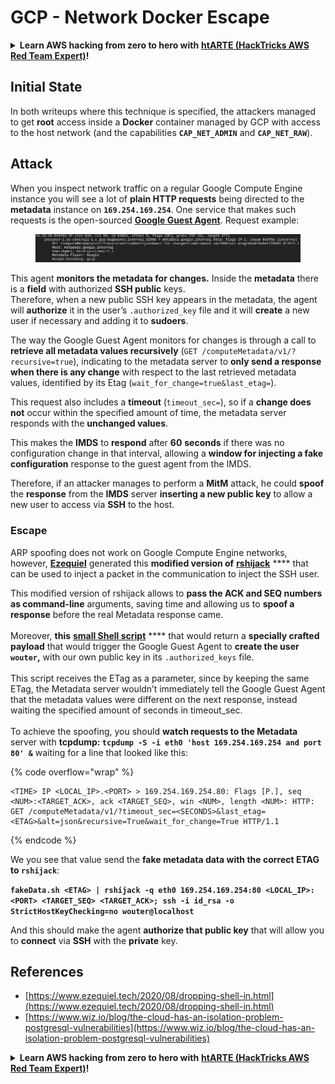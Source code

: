 # GCP - Network Docker Escape

<details>

<summary><strong>Learn AWS hacking from zero to hero with</strong> <a href="https://training.hacktricks.xyz/courses/arte"><strong>htARTE (HackTricks AWS Red Team Expert)</strong></a><strong>!</strong></summary>

Other ways to support HackTricks:

* If you want to see your **company advertised in HackTricks** or **download HackTricks in PDF** Check the [**SUBSCRIPTION PLANS**](https://github.com/sponsors/carlospolop)!
* Get the [**official PEASS & HackTricks swag**](https://peass.creator-spring.com)
* Discover [**The PEASS Family**](https://opensea.io/collection/the-peass-family), our collection of exclusive [**NFTs**](https://opensea.io/collection/the-peass-family)
* **Join the** 💬 [**Discord group**](https://discord.gg/hRep4RUj7f) or the [**telegram group**](https://t.me/peass) or **follow** me on **Twitter** 🐦 [**@carlospolopm**](https://twitter.com/carlospolopm)**.**
* **Share your hacking tricks by submitting PRs to the** [**HackTricks**](https://github.com/carlospolop/hacktricks) and [**HackTricks Cloud**](https://github.com/carlospolop/hacktricks-cloud) github repos.

</details>

## Initial State

In both writeups where this technique is specified, the attackers managed to get **root** access inside a **Docker** container managed by GCP with access to the host network (and the capabilities **`CAP_NET_ADMIN`** and **`CAP_NET_RAW`**).

## Attack

When you inspect network traffic on a regular Google Compute Engine instance you will see a lot of **plain HTTP requests** being directed to the **metadata** instance on **`169.254.169.254`**. One service that makes such requests is the open-sourced [**Google Guest Agent**](https://github.com/GoogleCloudPlatform/guest-agent). Request example:

<figure><img src="../../../.gitbook/assets/image (1) (4).png" alt=""><figcaption></figcaption></figure>

This agent **monitors the metadata for changes.** Inside the **metadata** there is a **field** with authorized **SSH public** keys.\
Therefore, when a new public SSH key appears in the metadata, the agent will **authorize** it in the user’s `.authorized_key` file and it will **create** a new user if necessary and adding it to **sudoers**.

The way the Google Guest Agent monitors for changes is through a call to **retrieve all metadata values recursively** (`GET /computeMetadata/v1/?recursive=true`), indicating to the metadata server to **only send a response when there is any change** with respect to the last retrieved metadata values, identified by its Etag (`wait_for_change=true&last_etag=`).

This request also includes a **timeout** (`timeout_sec=`), so if a **change does not** occur within the specified amount of time, the metadata server responds with the **unchanged values**.

This makes the **IMDS** to **respond** after **60** **seconds** if there was no configuration change in that interval, allowing a **window for injecting a fake configuration** response to the guest agent from the IMDS.

Therefore, if an attacker manages to perform a **MitM** attack, he could **spoof** the **response** from the **IMDS** server **inserting a new public key** to allow a new user to access via **SSH** to the host.

### Escape

ARP spoofing does not work on Google Compute Engine networks, however, [**Ezequiel**](https://www.ezequiel.tech/2020/08/dropping-shell-in.html) generated this **modified version of** [**rshijack**](https://github.com/ezequielpereira/rshijack) **** that can be used to inject a packet in the communication to inject the SSH user.

This modified version of rshijack allows to **pass the ACK and SEQ numbers as command-line** arguments, saving time and allowing us to **spoof a response** before the real Metadata response came.\
\
Moreover, **this** [**small Shell script**](https://gist.github.com/ezequielpereira/914c2aae463409e785071213b059f96c#file-fakedata-sh) **** that would return a **specially crafted payload** that would trigger the Google Guest Agent to **create the user `wouter`,** with our own public key in its `.authorized_keys` file.\
\
This script receives the ETag as a parameter, since by keeping the same ETag, the Metadata server wouldn’t immediately tell the Google Guest Agent that the metadata values were different on the next response, instead waiting the specified amount of seconds in timeout\_sec.\
\
To achieve the spoofing, you should **watch requests to the Metadata** server with **tcpdump: `tcpdump -S -i eth0 'host 169.254.169.254 and port 80' &`** waiting for a line that looked like this:

{% code overflow="wrap" %}
```
<TIME> IP <LOCAL_IP>.<PORT> > 169.254.169.254.80: Flags [P.], seq <NUM>:<TARGET_ACK>, ack <TARGET_SEQ>, win <NUM>, length <NUM>: HTTP: GET /computeMetadata/v1/?timeout_sec=<SECONDS>&last_etag=<ETAG>&alt=json&recursive=True&wait_for_change=True HTTP/1.1
```
{% endcode %}

We you see that value send the **fake metadata data with the correct ETAG to `rshijack`**:

**`fakeData.sh <ETAG> | rshijack -q eth0 169.254.169.254:80 <LOCAL_IP>:<PORT> <TARGET_SEQ> <TARGET_ACK>; ssh -i id_rsa -o StrictHostKeyChecking=no wouter@localhost`**

And this should make the agent **authorize that public key** that will allow you to **connect** via **SSH** with the **private** key.

## References

* [https://www.ezequiel.tech/2020/08/dropping-shell-in.html](https://www.ezequiel.tech/2020/08/dropping-shell-in.html)
* [https://www.wiz.io/blog/the-cloud-has-an-isolation-problem-postgresql-vulnerabilities](https://www.wiz.io/blog/the-cloud-has-an-isolation-problem-postgresql-vulnerabilities)

<details>

<summary><strong>Learn AWS hacking from zero to hero with</strong> <a href="https://training.hacktricks.xyz/courses/arte"><strong>htARTE (HackTricks AWS Red Team Expert)</strong></a><strong>!</strong></summary>

Other ways to support HackTricks:

* If you want to see your **company advertised in HackTricks** or **download HackTricks in PDF** Check the [**SUBSCRIPTION PLANS**](https://github.com/sponsors/carlospolop)!
* Get the [**official PEASS & HackTricks swag**](https://peass.creator-spring.com)
* Discover [**The PEASS Family**](https://opensea.io/collection/the-peass-family), our collection of exclusive [**NFTs**](https://opensea.io/collection/the-peass-family)
* **Join the** 💬 [**Discord group**](https://discord.gg/hRep4RUj7f) or the [**telegram group**](https://t.me/peass) or **follow** me on **Twitter** 🐦 [**@carlospolopm**](https://twitter.com/carlospolopm)**.**
* **Share your hacking tricks by submitting PRs to the** [**HackTricks**](https://github.com/carlospolop/hacktricks) and [**HackTricks Cloud**](https://github.com/carlospolop/hacktricks-cloud) github repos.

</details>
